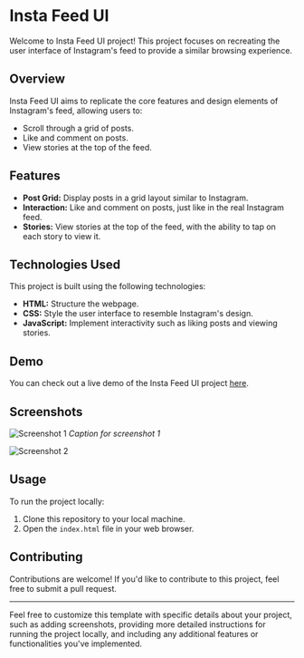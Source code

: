 # Insta Feed UI

Welcome to Insta Feed UI project! This project focuses on recreating the user interface of Instagram's feed to provide a similar browsing experience.

## Overview

Insta Feed UI aims to replicate the core features and design elements of Instagram's feed, allowing users to:

- Scroll through a grid of posts.
- Like and comment on posts.
- View stories at the top of the feed.

## Features

- **Post Grid:** Display posts in a grid layout similar to Instagram.
- **Interaction:** Like and comment on posts, just like in the real Instagram feed.
- **Stories:** View stories at the top of the feed, with the ability to tap on each story to view it.

## Technologies Used

This project is built using the following technologies:

- **HTML:** Structure the webpage.
- **CSS:** Style the user interface to resemble Instagram's design.
- **JavaScript:** Implement interactivity such as liking posts and viewing stories.

## Demo

You can check out a live demo of the Insta Feed UI project [here](#).

## Screenshots

![Screenshot 1](/screenshots/screenshot1.png)
*Caption for screenshot 1*

![Screenshot 2](/screenshots/screenshot2.png)


## Usage

To run the project locally:

1. Clone this repository to your local machine.
2. Open the `index.html` file in your web browser.

## Contributing

Contributions are welcome! If you'd like to contribute to this project, feel free to submit a pull request.



---
Feel free to customize this template with specific details about your project, such as adding screenshots, providing more detailed instructions for running the project locally, and including any additional features or functionalities you've implemented.
